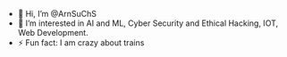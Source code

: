 - 👋 Hi, I’m @ArnSuChS
- 👀 I’m interested in AI and ML, Cyber Security and Ethical Hacking, IOT, Web Development.
- ⚡ Fun fact: I am crazy about trains

<!---
ArnaRuChD/ArnaRuChD is a ✨ special ✨ repository because its `README.md` (this file) appears on your GitHub profile.
You can click the Preview link to take a look at your changes.
--->
